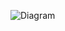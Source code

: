 ![Diagram]([https://example.com/images/diagram.png](https://drive.google.com/file/d/16CWPy-bT3DfemM1UetDZyiJyBd9UZR_L/view?usp=sharing))
